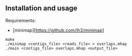 ## Installation and usage

Requirements:
- [minimap][https://github.com/lh3/minimap]
```
make
./minimap <contigs_file> <reads_file> > overlaps.mhap
./main <contigs_file> overlaps.mhap <output_file>
```
